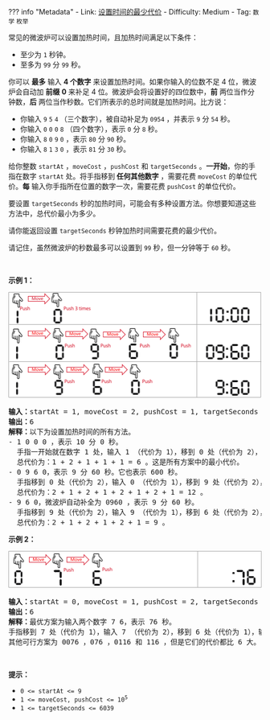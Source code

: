 
??? info "Metadata"
    - Link: [设置时间的最少代价](https://leetcode-cn.com/problems/minimum-cost-to-set-cooking-time)
    - Difficulty: Medium
    - Tag: `数学` `枚举`

<p>常见的微波炉可以设置加热时间，且加热时间满足以下条件：</p>

<ul>
	<li>至少为 <code>1</code>&nbsp;秒钟。</li>
	<li>至多为&nbsp;<code>99</code>&nbsp;分&nbsp;<code>99</code>&nbsp;秒。</li>
</ul>

<p>你可以 <strong>最多</strong>&nbsp;输入&nbsp;<strong>4 个数字</strong>&nbsp;来设置加热时间。如果你输入的位数不足 4 位，微波炉会自动加 <strong>前缀</strong>&nbsp;<strong>0</strong>&nbsp;来补足 4 位。微波炉会将设置好的四位数中，<strong>前</strong>&nbsp;两位当作分钟数，<strong>后</strong>&nbsp;两位当作秒数。它们所表示的总时间就是加热时间。比方说：</p>

<ul>
	<li>你输入&nbsp;<code>9</code> <code>5</code> <code>4</code>&nbsp;（三个数字），被自动补足为&nbsp;<code>0954</code>&nbsp;，并表示&nbsp;<code>9</code>&nbsp;分&nbsp;<code>54</code>&nbsp;秒。</li>
	<li>你输入&nbsp;<code>0</code> <code>0</code> <code>0</code> <code>8</code>&nbsp;（四个数字），表示&nbsp;<code>0</code>&nbsp;分&nbsp;<code>8</code>&nbsp;秒。</li>
	<li>你输入&nbsp;<code>8</code> <code>0</code> <code>9</code> <code>0</code>&nbsp;，表示&nbsp;<code>80</code>&nbsp;分&nbsp;<code>90</code>&nbsp;秒。</li>
	<li>你输入&nbsp;<code>8</code> <code>1</code> <code>3</code> <code>0</code>&nbsp;，表示&nbsp;<code>81</code>&nbsp;分&nbsp;<code>30</code>&nbsp;秒。</li>
</ul>

<p>给你整数&nbsp;<code>startAt</code>&nbsp;，<code>moveCost</code>&nbsp;，<code>pushCost</code>&nbsp;和&nbsp;<code>targetSeconds</code>&nbsp;。<strong>一开始</strong>，你的手指在数字&nbsp;<code>startAt</code>&nbsp;处。将手指移到<strong>&nbsp;任何其他数字</strong>&nbsp;，需要花费&nbsp;<code>moveCost</code>&nbsp;的单位代价。<strong>每</strong>&nbsp;输入你手指所在位置的数字一次，需要花费&nbsp;<code>pushCost</code>&nbsp;的单位代价。</p>

<p>要设置&nbsp;<code>targetSeconds</code>&nbsp;秒的加热时间，可能会有多种设置方法。你想要知道这些方法中，总代价最小为多少。</p>

<p>请你能返回设置&nbsp;<code>targetSeconds</code>&nbsp;秒钟加热时间需要花费的最少代价。</p>

<p>请记住，虽然微波炉的秒数最多可以设置到 <code>99</code>&nbsp;秒，但一分钟等于&nbsp;<code>60</code>&nbsp;秒。</p>

<p>&nbsp;</p>

<p><strong>示例 1：</strong></p>

<p><img alt="" src="problem-assets/https:--assets.leetcode.com-uploads-2021-12-30-1.png" style="width: 506px; height: 210px;"></p>

<pre><b>输入：</b>startAt = 1, moveCost = 2, pushCost = 1, targetSeconds = 600
<b>输出：</b>6
<b>解释：</b>以下为设置加热时间的所有方法。
- 1 0 0 0 ，表示 10 分 0 秒。
&nbsp; 手指一开始就在数字 1 处，输入 1 （代价为 1），移到 0 处（代价为 2），输入 0（代价为 1），输入 0（代价为 1），输入 0（代价为 1）。
&nbsp; 总代价为：1 + 2 + 1 + 1 + 1 = 6 。这是所有方案中的最小代价。
- 0 9 6 0，表示 9 分 60 秒。它也表示 600 秒。
&nbsp; 手指移到 0 处（代价为 2），输入 0 （代价为 1），移到 9 处（代价为 2），输入 9（代价为 1），移到 6 处（代价为 2），输入 6（代价为 1），移到 0 处（代价为 2），输入 0（代价为 1）。
&nbsp; 总代价为：2 + 1 + 2 + 1 + 2 + 1 + 2 + 1 = 12 。
- 9 6 0，微波炉自动补全为 0960 ，表示 9 分 60 秒。
&nbsp; 手指移到 9 处（代价为 2），输入 9 （代价为 1），移到 6 处（代价为 2），输入 6（代价为 1），移到 0 处（代价为 2），输入 0（代价为 1）。
&nbsp; 总代价为：2 + 1 + 2 + 1 + 2 + 1 = 9 。
</pre>

<p><strong>示例 2：</strong></p>

<p><img alt="" src="problem-assets/https:--assets.leetcode.com-uploads-2021-12-30-2.png" style="width: 505px; height: 73px;"></p>

<pre><b>输入：</b>startAt = 0, moveCost = 1, pushCost = 2, targetSeconds = 76
<b>输出：</b>6
<b>解释：</b>最优方案为输入两个数字 7 6，表示 76 秒。
手指移到 7 处（代价为 1），输入 7 （代价为 2），移到 6 处（代价为 1），输入 6（代价为 2）。总代价为：1 + 2 + 1 + 2 = 6
其他可行方案为 0076 ，076 ，0116 和 116 ，但是它们的代价都比 6 大。
</pre>

<p>&nbsp;</p>

<p><strong>提示：</strong></p>

<ul>
	<li><code>0 &lt;= startAt &lt;= 9</code></li>
	<li><code>1 &lt;= moveCost, pushCost &lt;= 10<sup>5</sup></code></li>
	<li><code>1 &lt;= targetSeconds &lt;= 6039</code></li>
</ul>
